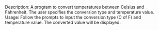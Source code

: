 Description:
A program to convert temperatures between Celsius and Fahrenheit. The user specifies the conversion type and temperature value.
Usage:
Follow the prompts to input the conversion type (C of F) and temperature value. The converted value will be displayed.